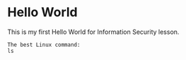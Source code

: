 # Hello World

This is my first Hello World for Information Security lesson.

    The best Linux command:
    ls
